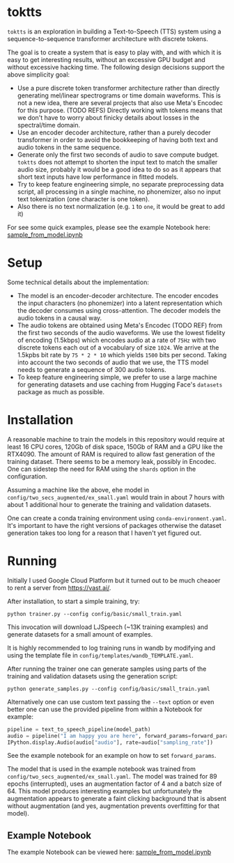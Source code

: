 # toktts

`toktts` is an exploration in building a Text-to-Speech (TTS) system using a sequence-to-sequence
transformer architecture with discrete tokens.

The goal is to create a system that is easy to play with, and with which it is easy to get interesting
results, without an excessive GPU budget and without excessive hacking time.
The following design decisions support the above simplicity goal:
 * Use a pure discrete token transformer architecture rather than directly generating mel/linear
 spectrograms or time domain waveforms.
 This is not a new idea, there are several projects that also use Meta's Encodec for this purpose. (TODO REFS)
 Directly working with tokens means that we don't have to worry about finicky details about losses
 in the spectral/time domain.
 * Use an encoder decoder architecture, rather than a purely decoder transformer in order to avoid
 the bookkeeping of having both text and audio tokens in the same sequence.
 * Generate only the first two seconds of audio to save compute budget.
 `toktts` does not attempt to shorten the input text to match the smaller audio size,
 probably it would be a good idea to do so as it
 appears that short text inputs have low performance in fitted models.
 * Try to keep feature engineering simple, no separate preprocessing data script, all processing
 in a single machine, no phonemizer, also no input text tokenization (one character is one token).
 * Also there is no text normalization (e.g. `1` to `one`, it would be great to add it)
 
For see some quick examples, please see the example Notebook here:
[sample_from_model.ipynb](https://nbviewer.org/github/alexeyrodriguez/toktts/blob/main/sample_from_model.ipynb)

# Setup 

Some technical details about the implementation:
 * The model is an encoder-decoder architecture. The encoder encodes the input characters
 (no phonemizer) into a latent representation which the decoder consumes using cross-attention.
 The decoder models the audio tokens in a causal way.
 * The audio tokens are obtained using Meta's Encodec (TODO REF) from the first two
 seconds of the audio waveforms.
 We use the lowest fidelity of encoding (1.5kbps) which encodes audio at a rate of
 `75Hz` with two discrete tokens each out of a vocabulary of size `1024`. We arrive at
 the 1.5kpbs bit rate by `75 * 2 * 10` which yields `1500` bits per second.
 Taking into account the two seconds of audio that we use, the TTS model needs to generate
 a sequence of 300 audio tokens.
 * To keep feature engineering simple, we prefer to use a large machine for generating datasets
 and use caching from Hugging Face's `datasets` package as much as possible.

# Installation

A reasonable machine to train the models in this repository would require at least 16 CPU cores, 120Gb of disk space,
150Gb of RAM and a GPU like the RTX4090. The amount of RAM is required to allow fast generation of the training
dataset. There seems to be a memory leak, possibly in Encodec. One can sidestep the need for RAM using the `shards`
option in the configuration.

Assuming a machine like the above, ehe model in `config/two_secs_augmented/ex_small.yaml` would train in about 7 hours
with about 1 additional hour to generate the training and validation datasets.

One can create a conda training environment using `conda-environment.yaml`. It's important to have
the right versions of packages otherwise the dataset generation takes too long for a reason that I haven't yet
figured out.

# Running

Initially I used Google Cloud Platform but it turned out to be much cheaoer to rent a server from https://vast.ai/.

After installation, to start a simple training, try:

```
python trainer.py --config config/basic/small_train.yaml
```

This invocation will download LJSpeech (~13K training examples) and generate datasets for a small amount of examples.

It is highly recommended to log training runs in wandb by modifying and using the template file in `config/templates/wandb_TEMPLATE.yaml`.

After running the trainer one can generate samples using parts of the training and validation datasets using the generation script:

```
python generate_samples.py --config config/basic/small_train.yaml
```

Alternatively one can use custom text passing the `--text` option or even better one can use the provided pipeline
from within a Notebook for example:

```python
pipeline = text_to_speech_pipeline(model_path)
audio = pipeline("I am happy you are here", forward_params=forward_params)
IPython.display.Audio(audio["audio"], rate=audio["sampling_rate"])
```

See the example notebook for an example on how to set `forward_params`.

The model that is used in the example notebook was trained from `config/two_secs_augmented/ex_small.yaml`.
The model was trained for 89 epochs (interrupted), uses an augmentation factor of 4 and a batch size of 64.
This model produces interesting examples but unfortunately the augmentation appears to generate a faint clicking
background that is absent without augmentation (and yes, augmentation prevents overfitting for that model).

## Example Notebook

The example Notebook can be viewed here: [sample_from_model.ipynb](https://nbviewer.org/github/alexeyrodriguez/toktts/blob/main/sample_from_model.ipynb)
